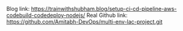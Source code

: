 Blog link: https://trainwithshubham.blog/setup-ci-cd-pipeline-aws-codebuild-codedeploy-nodejs/
Real Github link: https://github.com/Amitabh-DevOps/multi-env-lac-project.git
